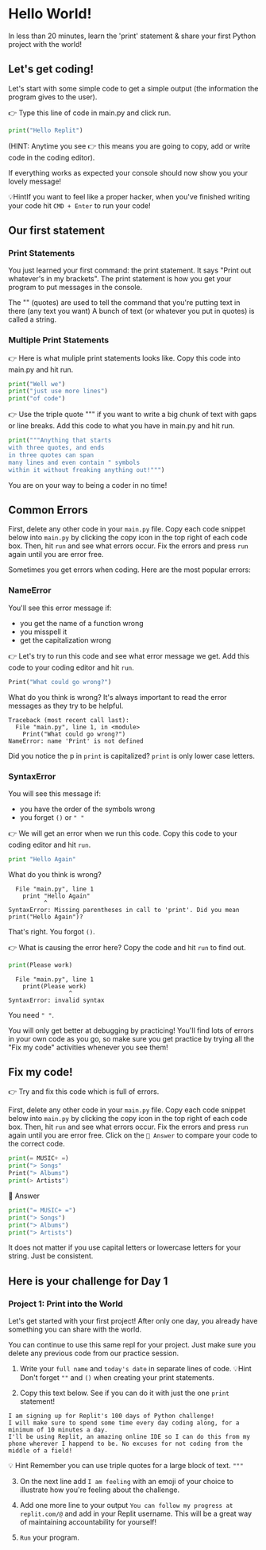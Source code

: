 # Hello World!

In less than 20 minutes, learn the 'print' statement & share your first Python project with the world!

## Let's get coding!
Let's start with some simple code to get a simple output (the information the program gives to the user).

👉 Type this line of code in main.py and click run.
```python
print("Hello Replit")
```
(HINT: Anytime you see 👉 this means you are going to copy, add or write code in the coding editor).

If everything works as expected your console should now show you your lovely message!

💡HintIf you want to feel like a proper hacker, when you've finished writing your code hit `CMD + Enter` to run your code!

## Our first statement
### Print Statements
You just learned your first command: the print statement. It says "Print out whatever's in my brackets". The print statement is how you get your program to put messages in the console.

The "" (quotes) are used to tell the command that you're putting text in there (any text you want)
A bunch of text (or whatever you put in quotes) is called a string.
### Multiple Print Statements
👉 Here is what muliple print statements looks like. Copy this code into main.py and hit run.
```python
print("Well we")
print("just use more lines")
print("of code")
```

👉 Use the triple quote """ if you want to write a big chunk of text with gaps or line breaks. Add this code to what you have in main.py and hit run.
```python
print("""Anything that starts
with three quotes, and ends
in three quotes can span
many lines and even contain " symbols
within it without freaking anything out!""")
```
You are on your way to being a coder in no time!

## Common Errors
First, delete any other code in your `main.py` file. Copy each code snippet below into `main.py` by clicking the copy icon in the top right of each code box. Then, hit `run` and see what errors occur. Fix the errors and press `run` again until you are error free.

Sometimes you get errors when coding. Here are the most popular errors:

### NameError
You'll see this error message if:
- you get the name of a function wrong
- you misspell it
- get the capitalization wrong

👉 Let's try to run this code and see what error message we get. Add this code to your coding editor and hit `run`.
```python
Print("What could go wrong?")
```
What do you think is wrong? It's always important to read the error messages as they try to be helpful.
```
Traceback (most recent call last):
  File "main.py", line 1, in <module>
    Print("What could go wrong?")
NameError: name 'Print' is not defined
```
Did you notice the p in `print` is capitalized? `print` is only lower case letters.

### SyntaxError
You will see this message if:
- you have the order of the symbols wrong
- you forget `()` or `" "`

👉 We will get an error when we run this code. Copy this code to your coding editor and hit `run`.
```python
print "Hello Again"
```
What do you think is wrong?
```
  File "main.py", line 1
    print "Hello Again"
          ^
SyntaxError: Missing parentheses in call to 'print'. Did you mean print("Hello Again")?
```
That's right. You forgot `()`.

👉 What is causing the error here? Copy the code and hit `run` to find out.
```python
print(Please work)
```
```
  File "main.py", line 1
    print(Please work)
                 ^
SyntaxError: invalid syntax
```
You need `" "`.

You will only get better at debugging by practicing! You'll find lots of errors in your own code as you go, so make sure you get practice by trying all the "Fix my code" activities whenever you see them!

## Fix my code!
👉 Try and fix this code which is full of errors.

First, delete any other code in your `main.py` file. Copy each code snippet below into `main.py` by clicking the copy icon in the top right of each code box. Then, hit `run` and see what errors occur. Fix the errors and press `run` again until you are error free. Click on the `👀 Answer` to compare your code to the correct code.
```python
print(= MUSIC+ =)
print("> Songs"
Print("> Albums")
print(> Artists")
```
👀 Answer
```python
print("= MUSIC+ =")
print("> Songs")
print("> Albums")
print("> Artists")
```
It does not matter if you use capital letters or lowercase letters for your string. Just be consistent.

## Here is your challenge for Day 1
### Project 1: Print into the World
Let's get started with your first project! After only one day, you already have something you can share with the world.

You can continue to use this same repl for your project. Just make sure you delete any previous code from our practice session.

1. Write your `full name` and `today's date` in separate lines of code.
💡Hint
Don't forget `""` and `()` when creating your print statements.

2. Copy this text below. See if you can do it with just the one `print` statement!
```
I am signing up for Replit's 100 days of Python challenge!
I will make sure to spend some time every day coding along, for a minimum of 10 minutes a day.
I'll be using Replit, an amazing online IDE so I can do this from my phone wherever I happend to be. No excuses for not coding from the middle of a field!
```
💡 Hint
Remember you can use triple quotes for a large block of text. `"""`

3. On the next line add `I am feeling` with an emoji of your choice to illustrate how you're feeling about the challenge.

4. Add one more line to your output `You can follow my progress at replit.com/@` and add in your Replit username. This will be a great way of maintaining accountability for yourself!

5. `Run` your program.
